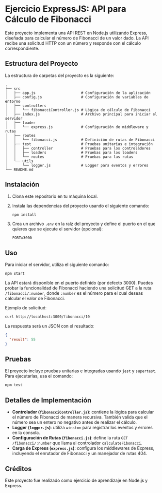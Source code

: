 
# Ejercicio ExpressJS: API para Cálculo de Fibonacci

Este proyecto implementa una API REST en Node.js utilizando Express, diseñada para calcular el número de Fibonacci de un valor dado. La API recibe una solicitud HTTP con un número y responde con el cálculo correspondiente.

## Estructura del Proyecto

La estructura de carpetas del proyecto es la siguiente:

```
.
├── src
│   ├── app.js                     # Configuración de la aplicación
│   ├── config.js                  # Configuración de variables de entorno
│   ├── controllers
│   │   └── fibonacciController.js # Lógica de cálculo de Fibonacci
│   ├── index.js                   # Archivo principal para iniciar el servidor
│   ├── loader
│   │   └── express.js             # Configuración de middleware y rutas
│   ├── routes
│   │   └── fibonacci.js           # Definición de rutas de Fibonacci
│   ├── test                       # Pruebas unitarias e integración
│   │   ├── controller             # Pruebas para los controladores
│   │   ├── loaders                # Pruebas para los loaders
│   │   └── routes                 # Pruebas para las rutas
│   └── utils
│       └── logger.js              # Logger para eventos y errores
└── README.md
```

## Instalación

1. Clona este repositorio en tu máquina local.
2. Instala las dependencias del proyecto usando el siguiente comando:

    ```bash
    npm install
    ```

3. Crea un archivo `.env` en la raíz del proyecto y define el puerto en el que quieres que se ejecute el servidor (opcional):

    ```
    PORT=3000
    ```

## Uso

Para iniciar el servidor, utiliza el siguiente comando:

```bash
npm start
```

La API estará disponible en el puerto definido (por defecto 3000). Puedes probar la funcionalidad de Fibonacci haciendo una solicitud GET a la ruta `/fibonacci/:number`, donde `:number` es el número para el cual deseas calcular el valor de Fibonacci.

Ejemplo de solicitud:

```bash
curl http://localhost:3000/fibonacci/10
```

La respuesta será un JSON con el resultado:

```json
{
  "result": 55
}
```

## Pruebas

El proyecto incluye pruebas unitarias e integradas usando `jest` y `supertest`. Para ejecutarlas, usa el comando:

```bash
npm test
```

## Detalles de Implementación

- **Controlador (`fibonacciController.js`)**: contiene la lógica para calcular el número de Fibonacci de manera recursiva. También valida que el número sea un entero no negativo antes de realizar el cálculo.
- **Logger (`logger.js`)**: utiliza `winston` para registrar los eventos y errores en la consola.
- **Configuración de Rutas (`fibonacci.js`)**: define la ruta `GET /fibonacci/:number` que llama al controlador `calculateFibonacci`.
- **Carga de Express (`express.js`)**: configura los middlewares de Express, incluyendo el enrutador de Fibonacci y un manejador de rutas 404.

## Créditos

Este proyecto fue realizado como ejercicio de aprendizaje en Node.js y Express.

